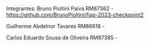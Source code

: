 Integrantes:
Bruno Pioltini Paiva RM87362 - https://github.com/BrunoPioltini/fiap-2023-checkpoint2

Guilherme Abdelnor Tavares RM86616 - 

Carlos Eduardo Sousa de Oliveira RM87385 - 
